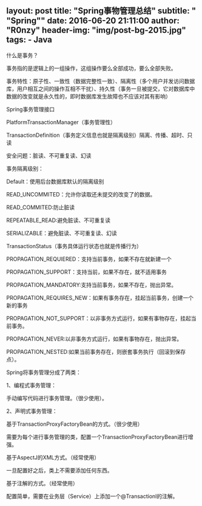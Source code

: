 layout:     post
title:      "Spring事物管理总结"
subtitle:   " \"Spring\""
date:       2016-06-20 21:11:00
author:     "R0nzy"
header-img: "img/post-bg-2015.jpg"
tags:
    - Java
---

什么是事务？  
  
事务指的是逻辑上的一组操作，这组操作要么全部成功，要么全部失败。  
  
事务特性：原子性、一致性（数据完整性一致）、隔离性（多个用户并发访问数据库，用户相互之间的操作互相不干扰）、持久性（事务一旦被提交，它对数据库中数据的改变就是永久性的，即时数据库发生故障也不应该对其有影响）  



Spring事务管理接口  
  
PlatformTransactionManager（事务管理性）  
  
TransactionDefinition（事务定义信息也就是隔离级别）隔离、传播、超时、只读  
  
安全问题：脏读、不可重复读、幻读  
  
事务隔离级别：  
  
Default：使用后台数据库默认的隔离级别  
  
READ_UNCOMMITED：允许你读取还未提交的改变了的数据。  
  
READ_COMMITED:防止脏读  
  
REPEATABLE_READ:避免脏读、不可重复读  
  
SERIALIZABLE：避免脏读、不可重复读、幻读  
  
TransactionStatus（事务具体运行状态也就是传播行为）  
  
PROPAGATION_REQUIERED：支持当前事务，如果不存在就新建一个  

PROPAGATION_SUPPORT：支持当前，如果不存在，就不适用事务  
  
PROPAGATION_MANDATORY:支持当前事务，如果不存在，抛出异常。  

PROPAGATION_REQUIRES_NEW：如果有事务存在，挂起当前事务，创建一个新的事务  

PROPAGATION_NOT_SUPPORT：以非事务方式运行，如果有事物存在，挂起当前事务。  
  
PROPAGATION_NEVER:以非事务方式运行，如果有事物存在，抛出异常。  
  
PROPAGATION_NESTED:如果当前事务存在，则嵌套事务执行（回滚到保存点）。  
  
Spring将事务管理分成了两类：  
  
1、编程式事务管理：  
  
手动编写代码进行事务管理。（很少使用）。  
  
2、声明式事务管理：  
  
基于TransactionProxyFactoryBean的方式。（很少使用）  
  
需要为每个进行事务管理的类，配置一个TransactionProxyFactoryBean进行增强。  
  
基于AspectJ的XML方式。（经常使用）  
  
一旦配置好之后，类上不需要添加任何东西。  
  
基于注解的方式。（经常使用）  
  
配置简单，需要在业务层（Service）上添加一个@Transactionl的注解。  

